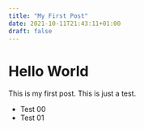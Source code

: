 ```yaml
---
title: "My First Post"
date: 2021-10-11T21:43:11+01:00
draft: false
---
```


# Hello World

This is my first post. This is just a test. 

- Test 00
- Test 01

